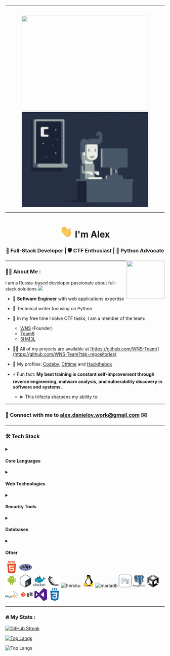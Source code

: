 <!-- center code math uml theme:white -->

---

<div align="center">
  <img src="https://komarev.com/ghpvc/?username=WNS-Team&style=flat-square&color=blue" alt=""/> 
  <div align="center"> 
    <img src="https://media.giphy.com/media/vzO0Vc8b2VBLi/giphy.gif" width="400" height="300"/>
    <img src="https://raw.githubusercontent.com/AVS1508/AVS1508/master/assets/Night-Coding.gif" width="400" height="300"/> 
  </div>  
</div>

---

<h1 align="center">
  <img src="https://raw.githubusercontent.com/ABSphreak/ABSphreak/master/gifs/Hi.gif" width="40"> 
  I'm Alex
</h1>

<h3 align="center">🔧 Full-Stack Developer | 🛡️ CTF Enthusiast | 🐍 Python Advocate</h3>

<img align="right" src="https://media.giphy.com/media/ukMiDlCmdv2og/giphy.gif" width="120" height="120">

---

### :man_technologist: About Me :
I am a Russia-based developer passionate about full-stack solutions <img src="https://media.giphy.com/media/WUlplcMpOCEmTGBtBW/giphy.gif" width="30"> 
* 💼 **Software Engineer** with web applications expertise  

* 📝 Technical writer focusing on Python 

* 🎯 In my free time I solve CTF tasks, I am a member of the team:  
  + [WNS](https://ctftime.org/team/165585/) (Founder)
  + [Team8](https://ctftime.org/team/11807/)
  + [5HM3L](https://ctftime.org/team/151934/)

* 👨‍💻 All of my projects are available at [https://github.com/WNS-Team/](https://github.com/WNS-Team?tab=repositories)

* 📝 My profiles: [Codeby](https://codeby.games/users/WNS), [Ctftime](https://ctftime.org/team/165585/) and [Hackthebox](https://app.hackthebox.com/profile/813050)

* ⚡ Fun fact: 
**My best training is constant self-improvement through reverse engineering, malware analysis, and vulnerability discovery in software and systems.**

  + <details>
      <summary>This trifecta sharpens my ability to:</summary>

        🔍 Deconstruct malicious code (understanding attack vectors and payload behavior),
        🛠️ Identify security flaws (exploring memory corruption, logic errors, and misconfigurations),
        💡 Develop mitigations (bridging offensive insights with defensive strategies).

        By dissecting threats and probing for weaknesses, 
        I refine my skills in both exploiting and hardening systems — 
        a cycle that fuels growth in cybersecurity.
    </details>

---

### 🧾 Connect with me to [alex.danielov.work@gmail.com](mailto:alex.danielov.work@gmail.com) ✉️

---

### 🛠️ Tech Stack

<details>
  <summary> 

  #### Core Languages
  
  </summary>
    <img src="https://github.com/devicons/devicon/blob/master/icons/python/python-original-wordmark.svg" title="Python" **alt="Git" width="40" height="40"/>
    <img src="https://github.com/devicons/devicon/blob/master/icons/javascript/javascript-original.svg" title="JavaScript" alt="JavaScript" width="40" height="40"/>&nbsp;
    <img src="https://github.com/devicons/devicon/blob/master/icons/java/java-original-wordmark.svg" title="Java" alt="Java" width="40" height="40"/>&nbsp;
    <img src="https://raw.githubusercontent.com/devicons/devicon/master/icons/cplusplus/cplusplus-original.svg" title="C++" alt="cplusplus" width="40" height="40"/>
    <img src="https://raw.githubusercontent.com/devicons/devicon/master/icons/csharp/csharp-original.svg" title="C#" alt="csharp" width="40" height="40"/>
</details>

<details>
  <summary> 

  #### Web Technologies 

  </summary>
    <img src="https://github.com/devicons/devicon/blob/master/icons/nodejs/nodejs-original-wordmark.svg" title="NodeJS" alt="NodeJS" width="40" height="40"/>&nbsp;
    <img src="https://cdn.worldvectorlogo.com/logos/django.svg" title="Django" alt="django" width="40" height="40"/>
</details>

<details>
  <summary> 

  #### Security Tools

  </summary>

</details>

<details>
  <summary> 

  #### Databases

  </summary>

</details>

<details>
  <summary> 

  #### Other

  </summary>

</details>


<div align="left"> 
   <img src="https://github.com/devicons/devicon/blob/master/icons/html5/html5-plain-wordmark.svg" title="Html" **alt="Git" width="40" height="40"/>


  <img src="https://raw.githubusercontent.com/devicons/devicon/master/icons/php/php-original.svg" title="Php" alt="php" width="40" height="40"/>  
</div>
<div>
  <img src="https://raw.githubusercontent.com/devicons/devicon/master/icons/android/android-original-wordmark.svg"  title="Android" alt="android" width="40" height="40"/>
  <img src="https://github.com/devicons/devicon/blob/master/icons/bash/bash-original.svg"  title="Bash" alt="bash" width="40" height="40"/>
  <img src="https://raw.githubusercontent.com/devicons/devicon/master/icons/docker/docker-original-wordmark.svg" title="Docker" alt="docker" width="40" height="40"/>
  <img src="https://github.com/devicons/devicon/blob/master/icons/flask/flask-original.svg" title="Flask" alt="flask" width="40" height="40"/>
  <img src="https://www.vectorlogo.zone/logos/heroku/heroku-icon.svg" title="Heroku" alt="heroku" width="40" height="40"/>
  <img src="https://raw.githubusercontent.com/devicons/devicon/master/icons/linux/linux-original.svg" title="Linux" alt="linux" width="40" height="40"/>
  <img src="https://www.vectorlogo.zone/logos/mariadb/mariadb-icon.svg" title="Mariadb" alt="mariadb" width="40" height="40"/>
  <img src="https://raw.githubusercontent.com/devicons/devicon/master/icons/photoshop/photoshop-line.svg" title="Photoshop" alt="photoshop" width="40" height="40"/>
  <img src="https://raw.githubusercontent.com/devicons/devicon/master/icons/postgresql/postgresql-original-wordmark.svg" title="Postgresql" alt="postgresql" width="40" height="40"/>
  <img src="https://github.com/devicons/devicon/blob/master/icons/unity/unity-original.svg" title="Unity" alt="unity" width="40" height="40"/>  
  <img src="https://github.com/devicons/devicon/blob/master/icons/mysql/mysql-original-wordmark.svg" title="MySQL"  alt="MySQL" width="40" height="40"/>&nbsp;
  <img src="https://github.com/devicons/devicon/blob/master/icons/git/git-original-wordmark.svg" title="Git" **alt="Git" width="40" height="40"/>
  <img src="https://github.com/devicons/devicon/blob/master/icons/visualstudio/visualstudio-plain.svg" title="Visual Studio" **alt="Git" width="40" height="40"/>
    <img src="https://github.com/devicons/devicon/blob/master/icons/css3/css3-plain-wordmark.svg" title="CSS" **alt="Git" width="40" height="40"/>     
</div>

---
 
### :fire: My Stats :
[![GitHub Streak](http://github-readme-streak-stats.herokuapp.com?user=WNS-Team&theme=dark&hide_border=true)](https://git.io/streak-stats)

[![Top Langs](https://github-readme-stats.vercel.app/api/top-langs/?username=WNS-Team&layout=compact&theme=vision-friendly-dark)](https://github.com/anuraghazra/github-readme-stats)

![Top Langs](https://github-readme-stats.vercel.app/api?username=wns-team&show_icons=true&locale=en)




